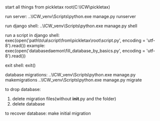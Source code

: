 start all things from pickletax root(C:\ICW\pickletax)

run server:
..\ICW_venv\Scripts\python.exe manage.py runserver

run django shell:
..\ICW_venv\Scripts\python.exe manage.py shell

run a script in django shell:
exec(open('path\\to\\a\\script\\from\\pickletax\\root\\script.py', encoding = 'utf-8').read())
example:
exec(open('databasedaemon\\fill_database_by_basics.py', encoding = 'utf-8').read())

exit shell:
exit()

database migrations:
..\ICW_venv\Scripts\python.exe manage.py makemigrations
..\ICW_venv\Scripts\python.exe manage.py migrate

to drop database:
1) delete migration files(without __init__.py and the folder)
2) delete database

to recover database:
make initial migration
